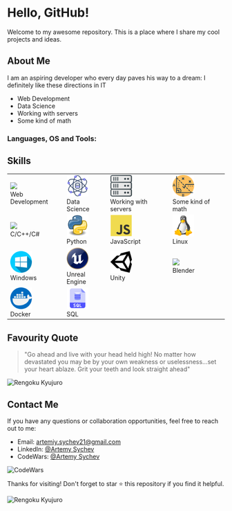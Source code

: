# Hello, GitHub!

Welcome to my awesome repository. This is a place where I share my cool projects and ideas.

## About Me

I am an aspiring developer who every day paves his way to a dream:
I definitely like these directions in IT

- Web Development
- Data Science
- Working with servers
- Some kind of math

### Languages, OS and Tools:

## Skills

<table>
  <tr>
    <td>
      <img src="web_developing.png" width="50"><br>
      Web Development
    </td>
    <td>
      <img src="data_science.png" width="50"><br>
      Data Science
    </td>
    <td>
      <img src="servers.png" width="50"><br>
      Working with servers
    </td>
    <td>
      <img src="math.png" width="50"><br>
      Some kind of math
    </td>
  </tr>
  <tr>
    <td>
      <img src="c#.png" width="50"><br>
      C/C++/C#
    </td>
    <td>
      <img src="python.png" width="50"><br>
      Python
    </td>
    <td>
      <img src="js.png" width="50"><br>
      JavaScript
    </td>
    <td>
      <img src="linux.png" width="50"><br>
      Linux
    </td>
  </tr>
  <tr>
    <td>
      <img src="windows.png" width="50"><br>
      Windows
    </td>
    <td>
      <img src="ue.png" width="50"><br>
      Unreal Engine
    </td>
    <td>
      <img src="unity.png" width="50"><br>
      Unity
    </td>
    <td>
      <img src="blender.png" width="50"><br>
      Blender
    </td>
  </tr>
  <tr>
    <td>
      <img src="docker.png" width="50"><br>
      Docker
    </td>
    <td>
      <img src="sql.png" width="50"><br>
      SQL
    </td>
  </tr>
</table>


## Favourity Quote

> "Go ahead and live with your head held high! No matter how devastated you may be by your own weakness or uselessness…set your heart ablaze. Grit your teeth and look straight ahead"


![Rengoku Kyujuro](https://media.tenor.com/ButPqvDjPgAAAAAd/rengoku-9th-form.gif)

## Contact Me

If you have any questions or collaboration opportunities, feel free to reach out to me:

- Email: artemiy.sychev21@gmail.com
- LinkedIn: [@Artemy Sychev](https://www.linkedin.com/in/artemy-sychev-803465207/)
- CodeWars: [@Artemy Sychev](https://www.codewars.com/users/Artemy%20Sychev)

![CodeWars](https://www.codewars.com/users/Artemy%20Sychev/badges/large)

Thanks for visiting! Don't forget to star ⭐ this repository if you find it helpful.

![Rengoku Kyujuro](https://media.tenor.com/LLEDRF5f4TMAAAAC/rengoku-vs-akaza.gif)
